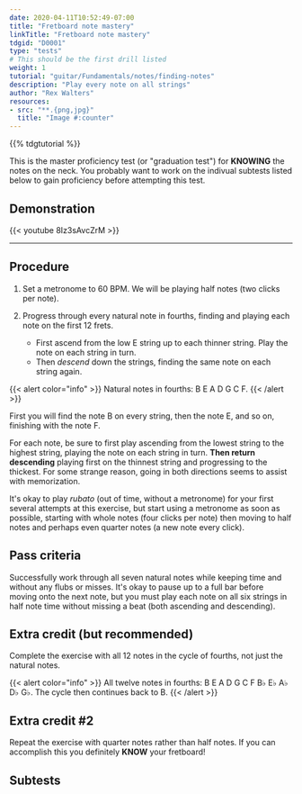 ```yaml
---
date: 2020-04-11T10:52:49-07:00
title: "Fretboard note mastery"
linkTitle: "Fretboard note mastery"
tdgid: "D0001"
type: "tests"
# This should be the first drill listed
weight: 1
tutorial: "guitar/Fundamentals/notes/finding-notes"
description: "Play every note on all strings"
author: "Rex Walters"
resources:
- src: "**.{png,jpg}"
  title: "Image #:counter"
---
```


{{% tdgtutorial %}}


This is the master proficiency test (or "graduation test") for **KNOWING** the notes on the neck. You probably want to work on the indivual subtests listed below to gain proficiency before attempting this test.

## Demonstration

{{< youtube 8Iz3sAvcZrM  >}}

---

## Procedure

1. Set a metronome to 60 BPM. We will be playing half notes (two clicks per note).

2. Progress through every natural note in fourths, finding and playing each note on the first 12 frets.

    * First ascend from the low E string up to each thinner string. Play the note on each string in turn.
    * Then *descend* down the strings, finding the same note on each string again.

{{< alert color="info" >}}
Natural notes in fourths: B E A D G C F.
{{< /alert >}}

First you will find the note B on every string, then the note E, and so on, finishing with the note F.

For each note, be sure to first play ascending from the lowest string to the highest string, playing the note on each string in turn. **Then return descending** playing first on the thinnest string and progressing to the thickest. For some strange reason, going in both directions seems to assist with memorization.

It's okay to play *rubato* (out of time, without a metronome) for your first several attempts at this exercise, but start using a metronome as soon as possible, starting with whole notes (four clicks per note) then moving to half notes and perhaps even quarter notes (a new note every click).

## Pass criteria

Successfully work through all seven natural notes while keeping time and without any flubs or misses. It's okay to pause up to a full bar before moving onto the next note, but you must play each note on all six strings in half note time without missing a beat (both ascending and descending).

## Extra credit (but recommended)

Complete the exercise with all 12 notes in the cycle of fourths, not just the natural notes.

{{< alert color="info" >}}
All twelve notes in fourths: B E A D G C F B&flat; E&flat; A&flat; D&flat; G&flat;. The cycle then continues back to B.
{{< /alert >}}

## Extra credit #2

Repeat the exercise with quarter notes rather than half notes. If you can accomplish this you definitely **KNOW** your fretboard!

## Subtests
